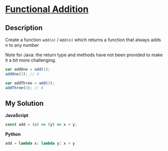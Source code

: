 # [Functional Addition](https://www.codewars.com/kata/538835ae443aae6e03000547)

## Description

Create a function `add(n)` / `Add(n)` which returns a function that always adds n to any number

Note for Java: the return type and methods have not been provided to make it a bit more challenging.

```js
var addOne = add(1);
addOne(3); // 4

var addThree = add(3);
addThree(3); // 6
```

## My Solution

**JavaScript**

```js
const add = (x) => (y) => x + y;
```

**Python**

```py
add = lambda x: lambda y: x + y
```

